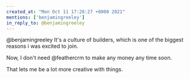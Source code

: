```yaml
---
created_at: "Mon Oct 11 17:28:27 +0000 2021"
mentions: ['benjamingreeley']
in_reply_to: @benjamingreeley
---
```


@benjamingreeley It's a culture of builders, which is one of the biggest reasons i was excited to join.

Now, I don't need @feathercrm to make any money any time soon. 

That lets me be a lot more creative with things.